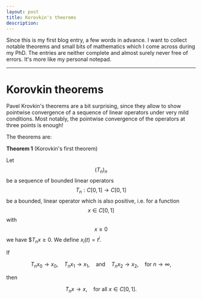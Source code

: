 ```yaml
---
layout: post
title: Korovkin's theorems
description:
---
```


Since this is my first blog entry, a few words in advance. I want to collect notable theorems and small bits of mathematics which I come across during my PhD. The entries are neither complete and almost surely never free of errors. It's more like my personal notepad.

---

# Korovkin theorems

Pavel Krovkin's theorems are a bit surprising, since they allow to show pointwise convergence of a sequence of linear operators under very mild conditions. Most notably, the pointwise convergence of the operators at three points is enough!

The theorems are:

**Theorem 1** (Korovkin's first theorem)

Let $$(T_n)_{n}$$ be a sequence of bounded linear operators $$T_n : C[0,1] \to C[0,1]$$ be a bounded, linear operator which is also positive, i.e. for a function $$x \in C[0,1]$$ with $$x \geq 0$$ we have $$T_n x \geq 0$.
We define $x_i(t) = t^i$.

If

$$ T_n x_0 \to x_0, \quad
T_n x_1 \to x_1, \quad \text{and} \quad
T_n x_2 \to x_2, \quad \text{for } n \to \infty,
$$

then

$$
T_n x \to x, \quad \text{for all } x \in C[0,1].
$$
